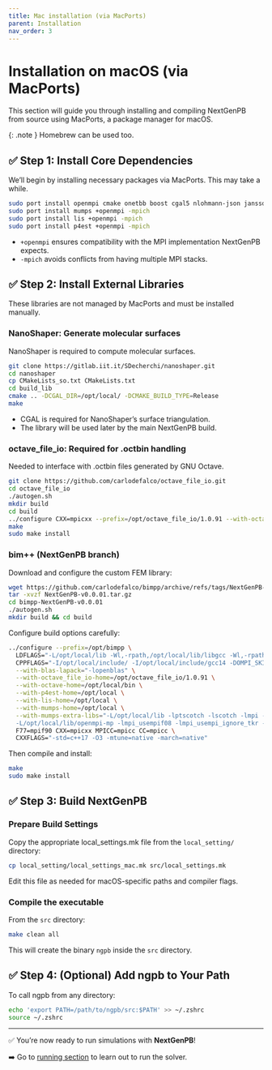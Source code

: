 ```yaml
---
title: Mac installation (via MacPorts)
parent: Installation
nav_order: 3
---
```


# Installation on macOS (via MacPorts)

This section will guide you through installing and compiling NextGenPB from source using MacPorts, a package manager for macOS.

{: .note }
Homebrew can be used too.

## ✅ Step 1: Install Core Dependencies

We’ll begin by installing necessary packages via MacPorts. This may take a while.

```bash
sudo port install openmpi cmake onetbb boost cgal5 nlohmann-json jansson octave
sudo port install mumps +openmpi -mpich
sudo port install lis +openmpi -mpich
sudo port install p4est +openmpi -mpich
```

-	`+openmpi` ensures compatibility with the MPI implementation NextGenPB expects.
-	`-mpich` avoids conflicts from having multiple MPI stacks.

## ✅ Step 2: Install External Libraries

These libraries are not managed by MacPorts and must be installed manually.


### NanoShaper: Generate molecular surfaces

NanoShaper is required to compute molecular surfaces.

```bash
git clone https://gitlab.iit.it/SDecherchi/nanoshaper.git
cd nanoshaper
cp CMakeLists_so.txt CMakeLists.txt
cd build_lib
cmake .. -DCGAL_DIR=/opt/local/ -DCMAKE_BUILD_TYPE=Release
make
```

- CGAL is required for NanoShaper’s surface triangulation.
- The library will be used later by the main NextGenPB build.

### octave_file_io: Required for .octbin handling

Needed to interface with .octbin files generated by GNU Octave.

```bash
git clone https://github.com/carlodefalco/octave_file_io.git
cd octave_file_io
./autogen.sh
mkdir build
cd build
../configure CXX=mpicxx --prefix=/opt/octave_file_io/1.0.91 --with-octave-home=/opt/local/bin 'LDFLAGS=-Wl,-rpath -Wl,/opt/local/lib/libgcc -Wl,-rpath -Wl,/opt/local/lib/gcc13 -ld_classic'
make
sudo make install
```

### bim++ (NextGenPB branch)

Download and configure the custom FEM library:

```bash
wget https://github.com/carlodefalco/bimpp/archive/refs/tags/NextGenPB-v0.0.01.tar.gz
tar -xvzf NextGenPB-v0.0.01.tar.gz
cd bimpp-NextGenPB-v0.0.01
./autogen.sh
mkdir build && cd build
```

Configure build options carefully:

```bash
../configure --prefix=/opt/bimpp \
  LDFLAGS="-L/opt/local/lib -Wl,-rpath,/opt/local/lib/libgcc -Wl,-rpath,/opt/local/lib/gcc14" \
  CPPFLAGS="-I/opt/local/include/ -I/opt/local/include/gcc14 -DOMPI_SKIP_MPICXX -DHAVE_OCTAVE_44 -DBIM_TIMING" \
  --with-blas-lapack="-lopenblas" \
  --with-octave_file_io-home=/opt/octave_file_io/1.0.91 \
  --with-octave-home=/opt/local/bin \
  --with-p4est-home=/opt/local \
  --with-lis-home=/opt/local \
  --with-mumps-home=/opt/local \
  --with-mumps-extra-libs="-L/opt/local/lib -lptscotch -lscotch -lmpi -Wl,-flat_namespace -Wl,-commons,use_dylibs \
  -L/opt/local/lib/openmpi-mp -lmpi_usempif08 -lmpi_usempi_ignore_tkr -lmpi_mpifh -lopenblas -L/opt/local/lib/gcc14 -lgfortran" \
  F77=mpif90 CXX=mpicxx MPICC=mpicc CC=mpicc \
  CXXFLAGS="-std=c++17 -O3 -mtune=native -march=native"
```

Then compile and install:

```bash
make
sudo make install
```

## ✅ Step 3: Build NextGenPB

###  Prepare Build Settings

Copy the appropriate local_settings.mk file from the `local_setting/` directory:

```bash
cp local_setting/local_settings_mac.mk src/local_settings.mk
```

Edit this file as needed for macOS-specific paths and compiler flags.

###  Compile the executable

From the `src` directory:

```bash
make clean all
```
This will create the binary `ngpb` inside the `src` directory.


## ✅  Step 4: (Optional) Add ngpb to Your Path

To call ngpb from any directory:

```bash
echo 'export PATH=/path/to/ngpb/src:$PATH' >> ~/.zshrc
source ~/.zshrc
```

---

✅ You’re now ready to run simulations with **NextGenPB**!

➡️ Go to [running section](/nextgenpb_tutorial/docs/run/) to learn out to run the solver.